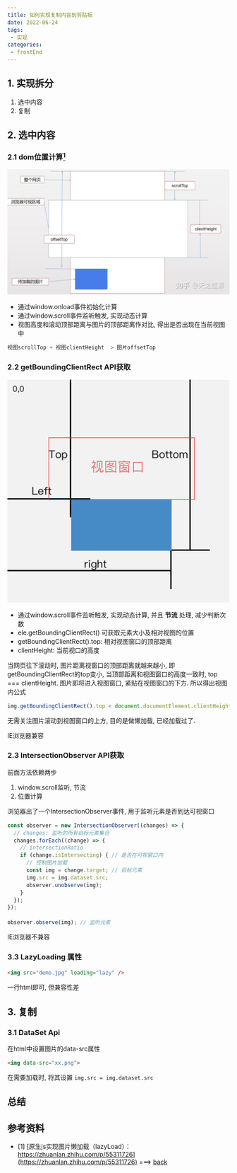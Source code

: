 ```yaml
---
title: 如何实现复制内容到剪贴板
date: 2022-06-24
tags:
 - 实现
categories: 
 - frontEnd
---
```


## 1. 实现拆分
1. 选中内容
2. 复制



## 2. 选中内容
### 2.1 dom位置计算[<sup id="$1">1</sup>](#1) 
![图片](../assets/1s16.png '位置计算')   
- 通过window.onload事件初始化计算
- 通过window.scroll事件监听触发, 实现动态计算    
- 视图高度和滚动顶部距离与图片的顶部距离作对比, 得出是否出现在当前视图中    
```js
视图scrollTop + 视图clientHeight  > 图片offsetTop
```


### 2.2 getBoundingClientRect API获取
![图片](../assets/2s13.png 'api获取')   
- 通过window.scroll事件监听触发, 实现动态计算, 并且 **节流** 处理, 减少判断次数 
- ele.getBoundingClientRect() 可获取元素大小及相对视图的位置    
- getBoundingClientRect().top: 相对视图窗口的顶部距离
- clientHeight: 当前视口的高度   

  

当网页往下滚动时, 图片距离视窗口的顶部距离就越来越小, 即getBoundingClientRect的top变小, 当顶部距离和视图窗口的高度一致时, top === clientHeight. 图片即将进入视图窗口, 紧贴在视图窗口的下方. 所以得出视图内公式    

```js
img.getBoundingClientRect().top < document.documentElement.clientHeight
```

无需关注图片滚动到视图窗口的上方, 目的是做懒加载, 已经加载过了. 

IE浏览器兼容


### 2.3 IntersectionObserver API获取
前面方法依赖两步
1. window.scroll监听, 节流
2. 位置计算

浏览器出了一个IntersectionObserver事件, 用于监听元素是否到达可视窗口

```js
const observer = new IntersectionObserver((changes) => {
  // changes: 监听的所有目标元素集合
  changes.forEach((change) => {
    // intersectionRatio
    if (change.isIntersecting) { // 是否在可视窗口内
      // 控制图片加载
      const img = change.target; // 目标元素
      img.src = img.dataset.src;
      observer.unobserve(img);
    }
  });
});

observer.observe(img); // 监听元素
```
IE浏览器不兼容

### 3.3 LazyLoading 属性
```html
<img src="demo.jpg" loading="lazy" />
```
一行html即可, 但兼容性差

## 3. 复制
### 3.1 DataSet Api
在html中设置图片的data-src属性   
``` html
<img data-src="xx.png">
```
在需要加载时, 将其设置  `img.src = img.dataset.src`



## 总结




## 参考资料
- <span id="1"></span>[1] [原生js实现图片懒加载（lazyLoad）：https://zhuanlan.zhihu.com/p/55311726](https://zhuanlan.zhihu.com/p/55311726) ===> [back](#$1)



